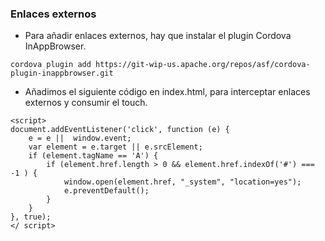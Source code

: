 ### Enlaces externos

- Para añadir enlaces externos, hay que instalar el plugin Cordova InAppBrowser.

```
cordova plugin add https://git-wip-us.apache.org/repos/asf/cordova-plugin-inappbrowser.git
```

- Añadimos el siguiente código en index.html, para interceptar enlaces externos y consumir el touch.

```
<script>
document.addEventListener('click', function (e) {
    e = e ||  window.event;
    var element = e.target || e.srcElement;
    if (element.tagName == 'A') {
        if (element.href.length > 0 && element.href.indexOf('#') === -1 ) {
            window.open(element.href, "_system", "location=yes");
            e.preventDefault();
        }
    }
}, true);
</ script>
```
